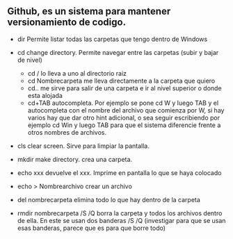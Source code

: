## Github, es un sistema para mantener versionamiento de codigo.

* dir                                          Permite listar todas las carpetas que tengo dentro de Windows

* cd				                          change directory. Permite navegar entre las carpetas (subir y bajar de nivel)
  * cd /			                    lo lleva a uno al directorio raiz
  * cd Nombrecarpeta	 me lleva directamente a la carpeta que quiero
  * cd..		 	                   me sirve para salir de una carpeta e ir al nivel superior o donde esta alojada
  * cd+TAB			             autocompleta. Por ejemplo se pone cd W y luego TAB y el autocompleta con el nombre del archivo que comienza por W, si hay varios hay que dar otro hint adicional, o sea seguir escribiendo por ejemplo cd Win y luego TAB para que el sistema diferencie frente a otros nombres de archivos.

* cls				                       clear screen. Sirve para limpiar la pantalla.

* mkdir				                 make directory. crea una carpeta.

* echo xxx 			              devuelve el xxx. Imprime en pantalla lo que se haya colocado

* echo >	                          Nombrearchivo		crear un archivo

* del nombrecarpeta		elimina todo lo que hay dentro de la carpeta

* rmdir nombrecarpeta /S /Q	borra la carpeta y todos los archivos dentro de ella. En este se usan dos banderas /S /Q (investigar para que se usan esas banderas, parece que es para que borre todo)

